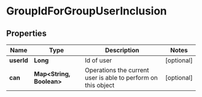 
# GroupIdForGroupUserInclusion

## Properties
Name | Type | Description | Notes
------------ | ------------- | ------------- | -------------
**userId** | **Long** | Id of user |  [optional]
**can** | **Map&lt;String, Boolean&gt;** | Operations the current user is able to perform on this object |  [optional]



